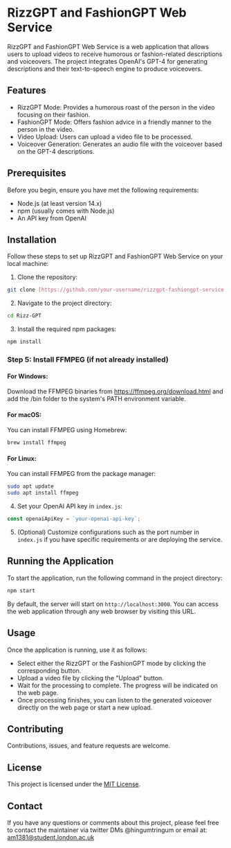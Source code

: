 # RizzGPT and FashionGPT Web Service

RizzGPT and FashionGPT Web Service is a web application that allows users to upload videos to receive humorous or fashion-related descriptions and voiceovers. The project integrates OpenAI's GPT-4 for generating descriptions and their text-to-speech engine to produce voiceovers.

## Features

- RizzGPT Mode: Provides a humorous roast of the person in the video focusing on their fashion.
- FashionGPT Mode: Offers fashion advice in a friendly manner to the person in the video.
- Video Upload: Users can upload a video file to be processed.
- Voiceover Generation: Generates an audio file with the voiceover based on the GPT-4 descriptions.

## Prerequisites

Before you begin, ensure you have met the following requirements:
- Node.js (at least version 14.x)
- npm (usually comes with Node.js)
- An API key from OpenAI

## Installation

Follow these steps to set up RizzGPT and FashionGPT Web Service on your local machine:

1. Clone the repository:
```sh
git clone [https://github.com/your-username/rizzgpt-fashiongpt-service.git](https://github.com/Arbaaz-Mahmood/Rizz-GPT.git)
```

2. Navigate to the project directory:
```sh
cd Rizz-GPT
```

3. Install the required npm packages:
```sh
npm install
```
### Step 5: Install FFMPEG (if not already installed)

#### For Windows:

Download the FFMPEG binaries from https://ffmpeg.org/download.html and add the /bin folder to the system's PATH environment variable.

#### For macOS:

You can install FFMPEG using Homebrew:
```sh
brew install ffmpeg
```

#### For Linux:

You can install FFMPEG from the package manager:
```sh
sudo apt update
sudo apt install ffmpeg
```
4. Set your OpenAI API key in `index.js`:
```js
const openaiApiKey = `your-openai-api-key`;
```

5. (Optional) Customize configurations such as the port number in `index.js` if you have specific requirements or are deploying the service.

## Running the Application

To start the application, run the following command in the project directory:
```sh
npm start
```

By default, the server will start on `http://localhost:3000`. You can access the web application through any web browser by visiting this URL.

## Usage

Once the application is running, use it as follows:
- Select either the RizzGPT or the FashionGPT mode by clicking the corresponding button.
- Upload a video file by clicking the "Upload" button.
- Wait for the processing to complete. The progress will be indicated on the web page.
- Once processing finishes, you can listen to the generated voiceover directly on the web page or start a new upload.

## Contributing

Contributions, issues, and feature requests are welcome. 

## License

This project is licensed under the [MIT License](LICENSE).

## Contact

If you have any questions or comments about this project, please feel free to contact the maintainer via twitter DMs @hingumtringum or email at: am1381@student.london.ac.uk
